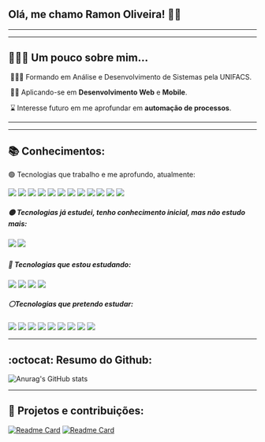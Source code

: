 ## Olá, me chamo **Ramon Oliveira**! 👋🏽

------

------

## 👨🏾‍🦱 Um pouco sobre mim...

​	👨🏽‍🎓 Formando em Análise e Desenvolvimento de Sistemas pela UNIFACS.

​	:man_technologist: Aplicando-se em **Desenvolvimento Web** e **Mobile**.

​	:hourglass: Interesse futuro em me aprofundar em **automação de processos**.

------

------



## :books: Conhecimentos: 

 :green_circle: Tecnologias que trabalho e me aprofundo, atualmente:

![](https://img.shields.io/badge/HTML5-E34F26?style=for-the-badge&logo=html5&logoColor=white) ![](https://img.shields.io/badge/CSS3-1572B6?style=for-the-badge&logo=css3&logoColor=white) ![](https://img.shields.io/badge/Sass-CC6699?style=for-the-badge&logo=sass&logoColor=white) ![](https://img.shields.io/badge/Bootstrap-563D7C?style=for-the-badge&logo=bootstrap&logoColor=white) ![](https://img.shields.io/badge/JavaScript-323330?style=for-the-badge&logo=javascript&logoColor=F7DF1E) ![](https://img.shields.io/badge/jQuery-0769AD?style=for-the-badge&logo=jquery&logoColor=white) ![](https://img.shields.io/badge/MySQL-00000F?style=for-the-badge&logo=mysql&logoColor=white) ![](https://img.shields.io/badge/React_Native-20232A?style=for-the-badge&logo=react&logoColor=61DAFB) ![](https://img.shields.io/badge/Expo-1B1F23?style=for-the-badge&logo=expo&logoColor=white) ![](https://img.shields.io/badge/Git-F05032?style=for-the-badge&logo=git&logoColor=white) ![](https://img.shields.io/badge/firebase-ffca28?style=for-the-badge&logo=firebase&logoColor=black) ![](https://img.shields.io/badge/Adobe-Photoshop-31A8FF?style=for-the-badge&logo=Adobe-Photoshop&labelColor=0a446b&logoWidth=15)

##### :yellow_circle: Tecnologias já estudei, tenho conhecimento inicial, mas não estudo mais:

##### ![](https://img.shields.io/badge/PHP-777BB4?style=for-the-badge&logo=php&logoColor=white) ![](https://img.shields.io/badge/PostgreSQL-316192?style=for-the-badge&logo=postgresql&logoColor=white)

##### :large_blue_circle: Tecnologias que estou estudando:

![](https://img.shields.io/badge/Python-3776AB?style=for-the-badge&logo=python&logoColor=white) ![](https://img.shields.io/badge/SQLite-07405E?style=for-the-badge&logo=sqlite&logoColor=white) ![](https://img.shields.io/badge/React-20232A?style=for-the-badge&logo=react&logoColor=61DAFB) ![](https://img.shields.io/badge/Wordpress-21759B?style=for-the-badge&logo=wordpress&logoColor=white)

##### :white_circle:Tecnologias que pretendo estudar: 

![](https://img.shields.io/badge/TypeScript-007ACC?style=for-the-badge&logo=typescript&logoColor=white) ![](https://img.shields.io/badge/Dart-0175C2?style=for-the-badge&logo=dart&logoColor=white) ![](https://img.shields.io/badge/Pandas-2C2D72?style=for-the-badge&logo=pandas&logoColor=white) ![](https://img.shields.io/badge/MongoDB-white?style=for-the-badge&logo=mongodb&logoColor=4EA94B) ![](https://img.shields.io/badge/Flutter-02569B?style=for-the-badge&logo=flutter&logoColor=white) ![](https://img.shields.io/badge/Electron-2B2E3A?style=for-the-badge&logo=electron&logoColor=9FEAF9) ![](https://img.shields.io/badge/Vue.js-35495E?style=for-the-badge&logo=vuedotjs&logoColor=4FC08D) ![](https://img.shields.io/badge/next.js-000000?style=for-the-badge&logo=nextdotjs&logoColor=white) ![](https://img.shields.io/badge/Amazon_AWS-232F3E?style=for-the-badge&logo=amazon-aws&logoColor=white)



------

## :octocat: Resumo do Github:

![Anurag's GitHub stats](https://github-readme-stats.vercel.app/api?username=im-ramon&show_icons=true&theme=gotham)



------

## :hammer: Projetos e contribuições:

[![Readme Card](https://github-readme-stats.vercel.app/api/pin/?username=im-ramon&repo=sigelo-app&theme=gotham)](https://github.com/anuraghazra/github-readme-stats) [![Readme Card](https://github-readme-stats.vercel.app/api/pin/?username=im-ramon&repo=opencartbrasil&theme=gotham)](https://github.com/anuraghazra/github-readme-stats)

